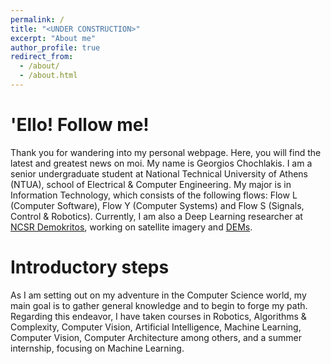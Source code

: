 ```yaml
---
permalink: /
title: "<UNDER CONSTRUCTION>"
excerpt: "About me"
author_profile: true
redirect_from: 
  - /about/
  - /about.html
---
```

'Ello! Follow me!
=======
Thank you for wandering into my personal webpage. Here, you will find the latest and greatest news on moi. My name is Georgios Chochlakis. I am a senior undergraduate student at National Technical University of Athens (NTUA), school of Electrical & Computer Engineering. My major is in Information Technology, which consists of the following flows: Flow L (Computer Software), Flow Y (Computer Systems) and Flow S (Signals, Control & Robotics). Currently, I am also a Deep Learning researcher at [NCSR Demokritos](https://www.iit.demokritos.gr/), working on satellite imagery and [DEMs](https://en.wikipedia.org/wiki/Digital_elevation_model).

Introductory steps
======
As I am setting out on my adventure in the Computer Science world, my main goal is to gather general knowledge and to begin to forge my path. Regarding this endeavor, I have taken courses in Robotics, Algorithms & Complexity, Computer Vision, Artificial Intelligence, Machine Learning, Computer Vision, Computer Architecture among others, and a summer internship, focusing on Machine Learning.
